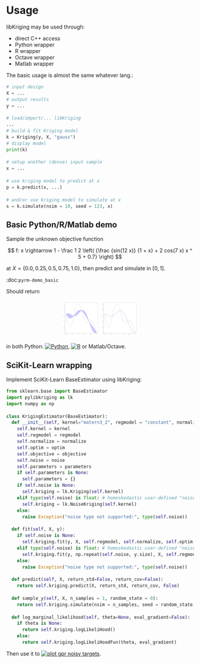 # Usage


libKriging may be used through:

* direct C++ access
* Python wrapper
* R wrapper
* Octave wrapper
* Matlab wrapper

The basic usage is almost the same whatever lang.:

```python   
# input design
X = ... 
# output results
y = ... 

# load/import/... libKriging
...
# build & fit Kriging model
k = Kriging(y, X, "gauss") 
# display model
print(k)

# setup another (dense) input sample 
x = ... 

# use kriging model to predict at x
p = k.predict(x, ...) 

# and/or use kriging model to simulate at x
s = k.simulate(nsim = 10, seed = 123, x)
```

Basic Python/R/Matlab demo
----------

Sample the unknown objective function

$$
f: x \rightarrow 1 - \frac 1 2 \left( {\frac {sin(12  x)} {1 + x} + 2 cos(7 x) x ^ 5 + 0.7} \right)
$$

at $X = \{0.0, 0.25, 0.5, 0.75, 1.0\}$, then predict and simulate in $[0,1]$. 

:doc:`pyrm-demo_basic`

Should return

<center>
<img src="img/demo_basic-predict.png" alt="predict" width="100px"/>
<img src="img/demo_basic-simulate.png" alt="simulate" width="100px"/>
</center>

in both Python: [![Python](https://colab.research.google.com/assets/colab-badge.svg)](https://colab.research.google.com/github/libKriging/readthedocs/blob/master/examples/py-demo.ipynb), [![R](https://colab.research.google.com/assets/colab-badge.svg)](https://colab.research.google.com/github/libKriging/readthedocs/blob/master/examples/r-demo.ipynb) or Matlab/Octave.


SciKit-Learn wrapping
----------

Implement SciKit-Learn BaseEstimator using libKriging:

```python
from sklearn.base import BaseEstimator
import pylibkriging as lk
import numpy as np

class KrigingEstimator(BaseEstimator):
  def __init__(self, kernel="matern3_2", regmodel = "constant", normalize = False, optim = "BFGS", objective = "LL", noise = None, parameters = None):
    self.kernel = kernel
    self.regmodel = regmodel
    self.normalize = normalize
    self.optim = optim
    self.objective = objective
    self.noise = noise
    self.parameters = parameters
    if self.parameters is None:
      self.parameters = {}
    if self.noise is None:
      self.kriging = lk.Kriging(self.kernel)
    elif type(self.noise) is float: # homoskedastic user-defined "noise"
      self.kriging = lk.NoiseKriging(self.kernel)
    else:
      raise Exception("noise type not supported:", type(self.noise))

  def fit(self, X, y):
    if self.noise is None:
      self.kriging.fit(y, X, self.regmodel, self.normalize, self.optim, self.objective, self.parameters)
    elif type(self.noise) is float: # homoskedastic user-defined "noise"
      self.kriging.fit(y, np.repeat(self.noise, y.size), X, self.regmodel, self.normalize, self.optim, self.objective, self.parameters)
    else:
      raise Exception("noise type not supported:", type(self.noise))

  def predict(self, X, return_std=False, return_cov=False):
    return self.kriging.predict(X, return_std, return_cov, False)

  def sample_y(self, X, n_samples = 1, random_state = 0):
    return self.kriging.simulate(nsim = n_samples, seed = random_state, x = X)

  def log_marginal_likelihood(self, theta=None, eval_gradient=False):
    if theta is None:
      return self.kriging.logLikeliHood()
    else:
      return self.kriging.logLikeliHoodFun(theta, eval_gradient)
```

Then use it to [![plot gpr noisy targets](https://colab.research.google.com/assets/colab-badge.svg)](https://colab.research.google.com/github/libKriging/readthedocs/blob/master/examples/plot_gpr_noisy_targets.ipynb).